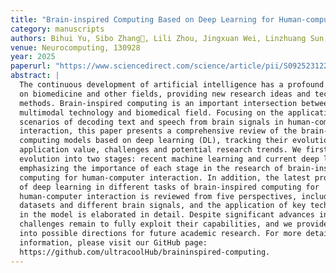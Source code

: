 ```yaml
---
title: "Brain-inspired Computing Based on Deep Learning for Human-computer Interaction: A Review"
category: manuscripts
authors: Bihui Yu, Sibo Zhang📧, Lili Zhou, Jingxuan Wei, Linzhuang Sun, Liping Bu
venue: Neurocomputing, 130928
year: 2025
paperurl: "https://www.sciencedirect.com/science/article/pii/S0925231225016005"
abstract: |
  The continuous development of artificial intelligence has a profound impact
  on biomedicine and other fields, providing new research ideas and technical
  methods. Brain-inspired computing is an important intersection between
  multimodal technology and biomedical field. Focusing on the application
  scenarios of decoding text and speech from brain signals in human-computer
  interaction, this paper presents a comprehensive review of the brain-inspired
  computing models based on deep learning (DL), tracking their evolution,
  application value, challenges and potential research trends. We first review its basic concepts and development history, and divide its
  evolution into two stages: recent machine learning and current deep learning,
  emphasizing the importance of each stage in the research of brain-inspired
  computing for human-computer interaction. In addition, the latest progress
  of deep learning in different tasks of brain-inspired computing for
  human-computer interaction is reviewed from five perspectives, including
  datasets and different brain signals, and the application of key technologies
  in the model is elaborated in detail. Despite significant advances in brain-inspired computational models,
  challenges remain to fully exploit their capabilities, and we provide insights
  into possible directions for future academic research. For more detailed
  information, please visit our GitHub page:
  https://github.com/ultracoolHub/braininspired-computing.
---
```

